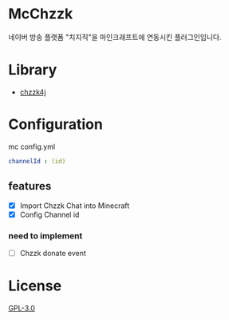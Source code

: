 # McChzzk

네이버 방송 플랫폼 "치지직"을 마인크래프트에 연동시킨 플러그인입니다.

# Library

* [chzzk4j](https://github.com/R2turnTrue/chzzk4j)

# Configuration

mc config.yml

```yml
channelId : (id)
```

## features

- [x] Import Chzzk Chat into Minecraft
- [x] Config Channel id
### need to implement

- [ ] Chzzk donate event

# License

[GPL-3.0](https://github.com/NOOBNUBY/McChzzk/blob/master/LICENSE)